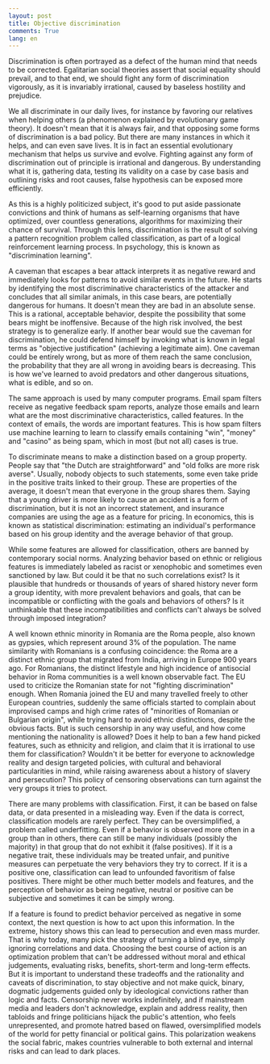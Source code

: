 ```yaml
---
layout: post
title: Objective discrimination
comments: True
lang: en
---
```


Discrimination is often portrayed as a defect of the human mind that needs to be corrected. Egalitarian social theories assert that social equality should prevail, and to that end, we should fight any form of discrimination vigorously, as it is invariably irrational, caused by baseless hostility and prejudice.   

<!--more-->

We all discriminate in our daily lives, for instance by favoring our relatives when helping others (a phenomenon explained by evolutionary game theory). It doesn't mean that it is always fair, and that opposing some forms of discrimination is a bad policy. But there are many instances in which it helps, and can even save lives. It is in fact an essential evolutionary mechanism that helps us survive and evolve. Fighting against any form of discrimination out of principle is irrational and dangerous. By understanding what it is, gathering data, testing its validity on a case by case basis and outlining risks and root causes, false hypothesis can be exposed more efficiently.

As this is a highly politicized subject, it's good to put aside passionate convictions and think of humans as self-learning organisms that have optimized, over countless generations, algorithms for maximizing their chance of survival. Through this lens, discrimination is the result of solving a pattern recognition problem called classification, as part of a logical reinforcement learning process. In psychology, this is known as "discrimination learning".

A caveman that escapes a bear attack interprets it as negative reward and immediately looks for patterns to avoid similar events in the future. He starts by identifying the most discriminative characteristics of the attacker and concludes that all similar animals, in this case bears, are potentially dangerous for humans. It doesn't mean they are bad in an absolute sense. This is a rational, acceptable behavior, despite the possibility that some bears might be inoffensive. Because of the high risk involved, the best strategy is to generalize early. If another bear would sue the caveman for discrimination, he could defend himself by invoking what is known in legal terms as "objective justification" (achieving a legitimate aim). One caveman could be entirely wrong, but as more of them reach the same conclusion, the probability that they are all wrong in avoiding bears is decreasing. This is how we've learned to avoid predators and other dangerous situations, what is edible, and so on.

The same approach is used by many computer programs. Email spam filters receive as negative feedback spam reports, analyze those emails and learn what are the most discriminative characteristics, called features. In the context of emails, the words are important features. This is how spam filters use machine learning to learn to classify emails containing "win", "money" and "casino" as being spam, which in most (but not all) cases is true.

To discriminate means to make a distinction based on a group property. People say that "the Dutch are straightforward" and "old folks are more risk averse". Usually, nobody objects to such statements, some even take pride in the positive traits linked to their group. These are properties of the average, it doesn't mean that everyone in the group shares them. Saying that a young driver is more likely to cause an accident is a form of discrimination, but it is not an incorrect statement, and insurance companies are using the age as a feature for pricing. In economics, this is known as statistical discrimination: estimating an individual's performance based on his group identity and the average behavior of that group.

While some features are allowed for classification, others are banned by contemporary social norms. Analyzing behavior based on ethnic or religious features is immediately labeled as racist or xenophobic and sometimes even sanctioned by law. But could it be that no such correlations exist? Is it plausible that hundreds or thousands of years of shared history never form a group identity, with more prevalent behaviors and goals, that can be incompatible or conflicting with the goals and behaviors of others? Is it unthinkable that these incompatibilities and conflicts can't always be solved through imposed integration?

A well known ethnic minority in Romania are the Roma people, also known as gypsies, which represent around 3% of the population. The name similarity with Romanians is a confusing coincidence: the Roma are a distinct ethnic group that migrated from India, arriving in Europe 900 years ago. For Romanians, the distinct lifestyle and high incidence of antisocial behavior in Roma communities is a well known observable fact. The EU used to criticize the Romanian state for not "fighting discrimination" enough. When Romania joined the EU and many travelled freely to other European countries, suddenly the same officials started to complain about improvised camps and high crime rates of "minorities of Romanian or Bulgarian origin", while trying hard to avoid ethnic distinctions, despite the obvious facts. But is such censorship in any way useful, and how come mentioning the nationality is allowed? Does it help to ban a few hand picked features, such as ethnicity and religion, and claim that it is irrational to use them for classification? Wouldn't it be better for everyone to acknowledge reality and design targeted policies, with cultural and behavioral particularities in mind, while raising awareness about a history of slavery and persecution? This policy of censoring observations can turn against the very groups it tries to protect.  

There are many problems with classification. First, it can be based on false data, or data presented in a misleading way. Even if the data is correct, classification models are rarely perfect. They can be oversimplified, a problem called underfitting. Even if a behavior is observed more often in a group than in others, there can still be many individuals (possibly the majority) in that group that do not exhibit it (false positives). If it is a negative trait, these individuals may be treated unfair, and punitive measures can perpetuate the very behaviors they try to correct. If it is a positive one, classification can lead to unfounded favoritism of false positives. There might be other much better models and features, and the perception of behavior as being negative, neutral or positive can be subjective and sometimes it can be simply wrong.

If a feature is found to predict behavior perceived as negative in some context, the next question is how to act upon this information. In the extreme, history shows this can lead to persecution and even mass murder. That is why today, many pick the strategy of turning a blind eye, simply ignoring correlations and data. Choosing the best course of action is an optimization problem that can't be addressed without moral and ethical judgements, evaluating risks, benefits, short-term and long-term effects. But it is important to understand these tradeoffs and the rationality and caveats of discrimination, to stay objective and not make quick, binary, dogmatic judgements guided only by ideological convictions rather than logic and facts. Censorship never works indefinitely, and if mainstream media and leaders don't acknowledge, explain and address reality, then tabloids and fringe politicians hijack the public's attention, who feels unrepresented, and promote hatred based on flawed, oversimplified models of the world for petty financial or political gains. This polarization weakens the social fabric, makes countries vulnerable to both external and internal risks and can lead to dark places.
